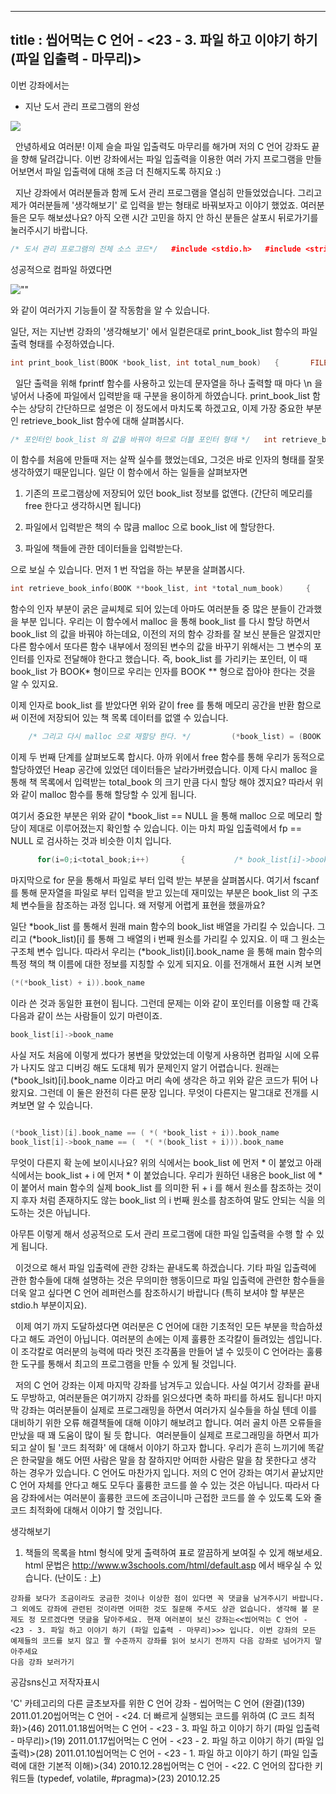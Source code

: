 ----------------
title : 씹어먹는 C 언어 - <23 - 3. 파일 하고 이야기 하기 (파일 입출력 - 마무리)>
--------------


이번 강좌에서는

* 지난 도서 관리 프로그램의 완성





![](http://img1.daumcdn.net/thumb/R1920x0/?fname=http%3A%2F%2Fcfile8.uf.tistory.com%2Fimage%2F141419474D331BC506AB6C)


  안녕하세요 여러분! 이제 슬슬 파일 입출력도 마무리를 해가며 저의 C 언어 강좌도 끝을 향해 달려갑니다. 이번 강좌에서는 파일 입출력을 이용한 여러 가지 프로그램을 만들어보면서 파일 입출력에 대해 조금 더 친해지도록 하지요 :)   

  지난 강좌에서 여러분들과 함께 도서 관리 프로그램을 열심히 만들었었습니다. 그리고 제가 여러분들께 '생각해보기' 로 입력을 받는 형태로 바꿔보자고 이야기 했었죠. 여러분들은 모두 해보셨나요? 아직 오랜 시간 고민을 하지 안 하신 분들은 살포시 뒤로가기를 눌러주시기 바랍니다.   

```cpp
/* 도서 관리 프로그램의 전체 소스 코드*/   #include <stdio.h>   #include <string.h>   #include <stdlib.h>   struct BOOK   {       char book_name[30];       char auth_name[30];       char publ_name[30];       int borrowed;   };   typedef struct BOOK BOOK;   int register_book(BOOK *book_list, int *nth);   int search_book(BOOK *book_list, int total_num_book);   int borrow_book(BOOK *book_list);   int return_book(BOOK *book_list);   int print_book_list(BOOK *book_list, int total_num_book);   int retrieve_book_info(BOOK **book_list, int *total_num_book);   char compare(char *str1, char *str2);   int main ()   {       int user_choice; /* 유저가 선택한 메뉴 */       int num_total_book = 0; /* 현재 책의 수 */       BOOK *book_list;       int i;       printf("도서관의 최대 보관 장서 수를 설정해주세요 : ");       scanf("%d", &user_choice);       book_list = (BOOK *)malloc(sizeof(BOOK)*user_choice);       while (1)       {           printf("도서 관리 프로그램 \n");           printf("메뉴를 선택하세요 \n");           printf("1. 책을 새로 추가하기 \n");           printf("2. 책을 검색하기 \n");           printf("3. 책을 빌리기 \n");           printf("4. 책을 반납하기 \n");           printf("5. 프로그램 종료 \n");           printf("6. 책들의 내용을 book_list.txt 에 출력 \n");           printf("7. 책들의 내용을 book_list.txt 에서 불러옴 \n");           printf("8. 책들의 목록을 출력 \n");           printf("당신의 선택은 : ");           scanf("%d", &user_choice);           if(user_choice == 1)           {               /* 책을 새로 추가하는 함수 호출 */               register_book(book_list, &num_total_book);           }           else if(user_choice == 2)           {               /* 책을 검색하는 함수 호출 */               search_book(book_list, num_total_book);           }           else if(user_choice == 3)           {               /* 책을 빌리는 함수 호출 */               borrow_book(book_list);           }           else if(user_choice == 4)           {               /* 책을 반납하는 함수 호출 */               return_book(book_list);           }           else if(user_choice == 5)           {               /* 프로그램을 종료한다. */               break;           }           else if(user_choice == 6)           {               /* book_list.txt 에 책들의 목록을 출력한다*/               print_book_list(book_list, num_total_book);           }           else if(user_choice == 7)           {               /* book_list.txt 에서 책들의 목록을 가져온다*/               retrieve_book_info(&book_list, &num_total_book);           }           else if(user_choice == 8)           {               /* 책들의 목록을 화면에 출력한다. */               for(i = 0; i < num_total_book; i++)               {                   printf("%s // %s // %s // ", book_list[i].book_name, book_list[i].auth_name, book_list[i].publ_name);                   if(book_list[i].borrowed == 0)                       printf("NO\n");                   else                       printf("YES\n");               }           }       }       free(book_list);       return 0;   }   int print_book_list(BOOK *book_list, int total_num_book)   {       FILE *fp = fopen("book_list.txt", "w");       int i;       if(fp == NULL)       {           printf("출력 오류 ! \n");           return -1;       }       fprintf(fp, "%d\n", total_num_book);       for(i = 0; i < total_num_book; i++)       {           fprintf(fp, "%s\n%s\n%s\n", book_list[i].book_name, book_list[i].auth_name, book_list[i].publ_name);           if(book_list[i].borrowed == 0)               fprintf(fp, "NO\n");           else               fprintf(fp, "YES\n");       }       printf("출력 완료! \n");       fclose(fp);       return 0;   }   char compare(char *str1, char *str2)   {       while (*str1)       {           if(*str1 != *str2)           {               return 0;           }           str1++;           str2++;       }       if(*str2 == '\0')           return 1;       return 0;   }   /* 포인터인 book_list 의 값을 바꿔야 하므로 더블 포인터 형태 */   int retrieve_book_info(BOOK **book_list, int *total_num_book)   {       FILE *fp = fopen("book_list.txt", "r");       int total_book;       int i;       char str[10];       if(fp == NULL)       {           printf("지정한 파일을 찾을 수 없습니다! \n");           return -1;       }       /* 찾았다면 전체 책의 개수를 읽어온다. */       fscanf(fp, "%d", &total_book);       (*total_num_book) = total_book;       /* 기존의 book_list 데이터를 삭제 */       free(*book_list);       /* 그리고 다시 malloc 으로 재할당 한다. */       (*book_list) = (BOOK *)malloc(sizeof(BOOK)*total_book);       if(*book_list == NULL)       {           printf("\n ERROR \n");           return -1;       }       for(i=0;i<total_book;i++)       {           /* book_list[i]->book_name 이 아님에 유의!! */           fscanf(fp, "%s", (*book_list)[i].book_name);           fscanf(fp, "%s", (*book_list)[i].auth_name);           fscanf(fp, "%s", (*book_list)[i].publ_name);           fscanf(fp, "%s", str);           if(compare(str, "YES"))           {               (*book_list)[i].borrowed = 1;           }           else if(compare(str, "NO"))           {               (*book_list)[i].borrowed = 0;           }       }       fclose(fp);       return 0;   }   /* 책을 추가하는 함수*/   int register_book(BOOK *book_list, int *nth)   {       printf("책의 이름 : ");       scanf("%s", book_list[*nth].book_name);       printf("책의 저자 : ");       scanf("%s", book_list[*nth].auth_name);       printf("책의 출판사 : ");       scanf("%s", book_list[*nth].publ_name);       book_list[*nth].borrowed = 0;       (*nth)++;       return 0;   }   /* 책을 검색하는 함수 */   int search_book(BOOK *book_list, int total_num_book)   {       int user_input; /* 사용자의 입력을 받는다. */       int i;       char user_search[30];       printf("어느 것으로 검색 할 것인가요? \n");       printf("1. 책 제목 검색 \n");       printf("2. 지은이 검색 \n");       printf("3. 출판사 검색 \n");       scanf("%d", &user_input);       printf("검색할 단어를 입력해주세요 : ");       scanf("%s", user_search);       printf("검색 결과 \n");       if(user_input == 1)       {           /*           i 가 0 부터 num_total_book 까지 가면서 각각의 책 제목을           사용자가 입력한 검색어와 비교하고 있다.           */           for(i = 0;i < total_num_book; i++)           {               if(compare(book_list[i].book_name, user_search))               {                   printf("번호 : %d // 책 이름 : %s // 지은이 : %s // 출판사 : %s \n",                       i, book_list[i].book_name, book_list[i].auth_name, book_list[i].publ_name);               }           }       }       else if(user_input == 2)       {           /*           i 가 0 부터 num_total_book 까지 가면서 각각의 지은이 이름을           사용자가 입력한 검색어와 비교하고 있다.           */           for(i = 0;i < total_num_book; i++)           {               if(compare(book_list[i].auth_name, user_search))               {                   printf("번호 : %d // 책 이름 : %s // 지은이 : %s // 출판사 : %s \n",                       i, book_list[i].book_name, book_list[i].auth_name, book_list[i].publ_name);               }           }       }       else if(user_input == 3)       {           /*           i 가 0 부터 num_total_book 까지 가면서 각각의 출판사를           사용자가 입력한 검색어와 비교하고 있다.           */           for(i = 0;i < total_num_book; i++)           {               if(compare(book_list[i].publ_name, user_search))               {                   printf("번호 : %d // 책 이름 : %s // 지은이 : %s // 출판사 : %s \n",                       i, book_list[i].book_name, book_list[i].auth_name, book_list[i].publ_name);               }           }       }       return 0;   }   int borrow_book(BOOK *book_list)   {       /* 사용자로 부터 책번호를 받을 변수*/       int book_num;       printf("빌릴 책의 번호를 말해주세요 \n");       printf("책 번호 : ");       scanf("%d", &book_num);       if(book_list[book_num].borrowed == 1)       {           printf("이미 대출된 책입니다! \n");       }       else       {           printf("책이 성공적으로 대출되었습니다. \n");           book_list[book_num].borrowed = 1;       }       return 0;   }   int return_book(BOOK *book_list)   {       /* 반납할 책의 번호 */       int num_book;       printf("반납할 책의 번호를 써주세요 \n");       printf("책 번호 : ");       scanf("%d", &num_book);       if(book_list[num_book].borrowed == 0)       {           printf("이미 반납되어 있는 상태입니다\n");       }       else       {           book_list[num_book].borrowed = 0;           printf("성공적으로 반납되었습니다\n");       }       return 0;   }   
```


성공적으로 컴파일 하였다면   


![""](http://img1.daumcdn.net/thumb/R1920x0/?fname=http%3A%2F%2Fcfile25.uf.tistory.com%2Fimage%2F126815394D2F31B9209A2B)

와 같이 여러가지 기능들이 잘 작동함을 알 수 있습니다.   

일단, 저는 지난번 강좌의 '생각해보기' 에서 일컫은대로 print_book_list 함수의 파일 출력 형태를 수정하였습니다.   

```cpp
int print_book_list(BOOK *book_list, int total_num_book)   {       FILE *fp = fopen("book_list.txt", "w");       int i;       if(fp == NULL)       {           printf("출력 오류 ! \n");           return -1;       }       fprintf(fp, "%d\n", total_num_book);       for(i = 0; i < total_num_book; i++)       {           fprintf(fp, "%s\n%s\n%s\n", book_list[i].book_name, book_list[i].auth_name, book_list[i].publ_name);           if(book_list[i].borrowed == 0)               fprintf(fp, "NO\n");           else               fprintf(fp, "YES\n");       }       printf("출력 완료! \n");       fclose(fp);       return 0;   }   
```


  일단 출력을 위해 fprintf 함수를 사용하고 있는데 문자열을 하나 출력할 때 마다 \n 을 넣어서 나중에 파일에서 입력받을 때 구분을 용이하게 하였습니다. print_book_list 함수는 상당히 간단하므로 설명은 이 정도에서 마치도록 하겠고요, 이제 가장 중요한 부분인 retrieve_book_list 함수에 대해 살펴봅시다.   

```cpp
/* 포인터인 book_list 의 값을 바꿔야 하므로 더블 포인터 형태 */   int retrieve_book_info(BOOK **book_list, int *total_num_book)   {       FILE *fp = fopen("book_list.txt", "r");       int total_book;       int i;       char str[10];       if(fp == NULL)       {           printf("지정한 파일을 찾을 수 없습니다! \n");           return -1;       }       /* 찾았다면 전체 책의 개수를 읽어온다. */       fscanf(fp, "%d", &total_book);       (*total_num_book) = total_book;       /* 기존의 book_list 데이터를 삭제 */       free(*book_list);       /* 그리고 다시 malloc 으로 재할당 한다. */       (*book_list) = (BOOK *)malloc(sizeof(BOOK)*total_book);       if(*book_list == NULL)       {           printf("\n ERROR \n");           return -1;       }       for(i=0;i<total_book;i++)       {           /* book_list[i]->book_name 이 아님에 유의!! */           fscanf(fp, "%s", (*book_list)[i].book_name);           fscanf(fp, "%s", (*book_list)[i].auth_name);           fscanf(fp, "%s", (*book_list)[i].publ_name);           fscanf(fp, "%s", str);           if(compare(str, "YES"))           {               (*book_list)[i].borrowed = 1;           }           else if(compare(str, "NO"))           {               (*book_list)[i].borrowed = 0;           }       }       fclose(fp);       return 0;   }   
```


이 함수를 처음에 만들때 저는 살짝 실수를 했었는데요, 그것은 바로 인자의 형태를 잘못 생각하였기 때문입니다. 일단 이 함수에서 하는 일들을 살펴보자면   



1. 기존의 프로그램상에 저장되어 있던 book_list 정보를 없앤다. (간단히 메모리를 free 한다고 생각하시면 됩니다) 


1. 파일에서 입력받은 책의 수 많큼 malloc 으로 book_list 에 할당한다. 


1. 파일에 책들에 관한 데이터들을 입력받는다.      





으로 보실 수 있습니다. 먼저 1 번 작업을 하는 부분을 살펴봅시다.    

```cpp
int retrieve_book_info(BOOK **book_list, int *total_num_book)     {         /*  ...(생략) ...*/         /* 찾았다면 전체 책의 개수를 읽어온다. */         fscanf(fp, "%d", &total_book);         (*total_num_book) = total_book;         /* 기존의 book_list 데이터를 삭제 */         free(*book_list);     
```


함수의 인자 부분이 굵은 글씨체로 되어 있는데 아마도 여러분들 중 많은 분들이 간과했을 부분 입니다. 우리는 이 함수에서 malloc 을 통해 book_list 를 다시 할당 하면서 book_list 의 값을 바꿔야 하는데요, 이전의 저의 함수 강좌를 잘 보신 분들은 알겠지만 다른 함수에서 또다른 함수 내부에서 정의된 변수의 값을 바꾸기 위해서는 그 변수의 포인터를 인자로 전달해야 한다고 했습니다. 즉, book_list 를 가리키는 포인터, 이 때 book_list 가 BOOK* 형이므로 우리는 인자를 BOOK ** 형으로 잡아야 한다는 것을 알 수 있지요.     

이제 인자로 book_list 를 받았다면 위와 같이 free 를 통해 메모리 공간을 반환 함으로써 이전에 저장되어 있는 책 목록 데이터를 없앨 수 있습니다.     

```cpp
    /* 그리고 다시 malloc 으로 재할당 한다. */         (*book_list) = (BOOK *)malloc(sizeof(BOOK)*total_book);         if(*book_list == NULL)         {             printf("\n ERROR \n");             return -1;         }     
```


이제 두 번째 단계를 살펴보도록 합시다. 아까 위에서 free 함수를 통해 우리가 동적으로 할당하였던 Heap 공간에 있었던 데이터들은 날라가버렸습니다. 이제 다시 malloc 을 통해 책 목록에서 입력받는 total_book 의 크기 만큼 다시 할당 해야 겠지요? 따라서 위와 같이 malloc 함수를 통해 할당할 수 있게 됩니다.

여기서 중요한 부분은 위와 같이 *book_list == NULL 을 통해 malloc 으로 메모리 할당이 제대로 이루어졌는지 확인할 수 있습니다. 이는 마치 파일 입출력에서 fp == NULL 로 검사하는 것과 비슷한 이치 입니다. 
```cpp
      for(i=0;i<total_book;i++)       {           /* book_list[i]->book_name 이 아님에 유의!! */           fscanf(fp, "%s", (*book_list)[i].book_name);           fscanf(fp, "%s", (*book_list)[i].auth_name);           fscanf(fp, "%s", (*book_list)[i].publ_name);           fscanf(fp, "%s", str);           if(compare(str, "YES"))           {               (*book_list)[i].borrowed = 1;           }           else if(compare(str, "NO"))           {               (*book_list)[i].borrowed = 0;           }       }   
```



마지막으로 for 문을 통해서 파일로 부터 입력 받는 부분을 살펴봅시다. 여기서 fscanf 를 통해 문자열을 파일로 부터 입력을 받고 있는데 재미있는 부분은 book_list 의 구조체 변수들을 참조하는 과정 입니다. 왜 저렇게 어렵게 표현을 했을까요? 

일단 *book_list 를 통해서 원래 main 함수의 book_list 배열을 가리킬 수 있습니다. 그리고 (*book_list)[i] 를 통해 그 배열의 i 번째 원소를 가리킬 수 있지요. 이 때 그 원소는 구조체 변수 입니다. 따라서 우리는 (*book_list)[i].book_name 을 통해 main 함수의 특정 책의 책 이름에 대한 정보를 지칭할 수 있게 되지요. 이를 전개해서 표현 시켜 보면

```cpp
(*(*book_list) + i)).book_name
```



이라 쓴 것과 동일한 표현이 됩니다. 그런데 문제는 이와 같이 포인터를 이용할 때 간혹 다음과 같이 쓰는 사람들이 있기 마련이죠.

```cpp
book_list[i]->book_name
```



사실 저도 처음에 이렇게 썼다가 봉변을 맞았었는데 이렇게 사용하면 컴파일 시에 오류가 나지도 않고 디버깅 해도 도대체 뭐가 문제인지 알기 어렵습니다. 원래는 (*book_lsit)[i].book_name 이라고 머리 속에 생각은 하고 위와 같은 코드가 튀어 나왔지요. 그런데 이 둘은 완전히 다른 문장 입니다. 무엇이 다른지는 말그대로 전개를 시켜보면 알 수 있습니다.

```cpp

(*book_list)[i].book_name == ( *( *book_list + i)).book_name
book_list[i]->book_name == (  *( *(book_list + i))).book_name
```



무엇이 다른지 확 눈에 보이시나요? 위의 식에서는 book_list 에 먼저 * 이 붙었고 아래 식에서는 book_list + i 에 먼저 * 이 붙었습니다. 우리가 원하던 내용은 book_list 에 * 이 붙어서 main 함수의 실제 book_list 를 의미한 뒤 + i 를 해서 원소를 참조하는 것이지 후자 처럼 존재하지도 않는 book_list 의 i 번째 원소를 참조하여 말도 안되는 식을 의도하는 것은 아닙니다.

아무튼 이렇게 해서 성공적으로 도서 관리 프로그램에 대한 파일 입출력을 수행 할 수 있게 됩니다. 




  이것으로 해서 파일 입출력에 관한 강좌는 끝내도록 하겠습니다. 기타 파일 입출력에 관한 함수들에 대해 설명하는 것은 무의미한 행동이므로 파일 입출력에 관련한 함수들을 더욱 알고 싶다면 C 언어 레퍼런스를 참조하시기 바랍니다 (특히 보셔야 할 부분은 stdio.h 부분이지요).


  이제 여기 까지 도달하셨다면 여러분은 C 언어에 대한 기초적인 모든 부분을 
학습하셨다고 해도 과언이 아닙니다. 여러분의 손에는 이제 훌륭한 조각칼이 들려있는 셈입니다. 이 조각칼로 여러분의 능력에 따라 멋진 조각품을 만들어 
낼 수 있듯이 C 언어라는 훌륭한 도구를 통해서 최고의 프로그램을 만들 수 있게 될 것입니다. 

  저의 C 언어 강좌는 이제 마지막 강좌를 남겨두고 있습니다. 사실 여기서 강좌를 끝내도 무방하고, 여러분들은 여기까지 강좌를 읽으셨다면 
축하 파티를 하셔도 됩니다! 마지막 강좌는 여러분들이 실제로 프로그래밍을 하면서 여러가지 실수들을 하실 텐데 이를 대비하기 위한 오류 해결책들에 
대해 이야기 해보려고 합니다. 여러 골치 아픈 오류들을 만났을 때 꽤 도움이 많이 될 듯 합니다.  여러분들이 실제로 프로그래밍을 하면서 피가 되고 살이 될 '코드 최적화' 에
 대해서 이야기 하고자 합니다. 우리가 흔히 느끼기에 똑같은 한국말을 해도 어떤 사람은 말을 참 잘하지만 어떠한 
사람은 말을 참 못한다고 생각 하는 경우가 있습니다. C 언어도 마찬가지 입니다. 저의 C 언어 강좌는 여기서 끝났지만 C 언어 자체를 안다고 해도 모두다 훌륭한 코드를 쓸 수 있는 것은 아닙니다. 따라서 다음 
강좌에서는 여러분이 훌륭한 코드에 조금이니마 근접한 코드를 쓸 수 있도록 도와 줄 코드 최적화에 대해서 이야기 할 것입니다. 

생각해보기

1. 책들의 목록을 html 형식에 맞게 출력하여 표로 깔끔하게 보여질 수 있게 해보세요. html 문법은 http://www.w3schools.com/html/default.asp 에서 배우실 수 있습니다. (난이도 : 上)



```warning
강좌를 보다가 조금이라도 궁금한 것이나 이상한 점이 있다면 꼭 댓글을 남겨주시기 바랍니다. 그 외에도 강좌에 관련된 것이라면 어떠한 것도 질문해 주셔도 상관 없습니다. 생각해 볼 문제도 정 모르겠다면 댓글을 달아주세요. 현재 여러분이 보신 강좌는<<씹어먹는 C 언어 - <23 - 3. 파일 하고 이야기 하기 (파일 입출력 - 마무리)>>> 입니다. 이번 강좌의 모든 예제들의 코드를 보지 않고 짤 수준까지 강좌를 읽어 보시기 전까지 다음 강좌로 넘어가지 말아주세요 
다음 강좌 보러가기
```



공감sns신고
저작자표시

'C' 카테고리의 다른 글초보자를 위한 C 언어 강좌 - 씹어먹는 C 언어 (완결)(139)
2011.01.20씹어먹는 C 언어 - <24. 더 빠르게 실행되는 코드를 위하여 (C 코드 최적화)>(46)
2011.01.18씹어먹는 C 언어 - <23 - 3. 파일 하고 이야기 하기 (파일 입출력 - 마무리)>(19)
2011.01.17씹어먹는 C 언어 - <23 - 2. 파일 하고 이야기 하기 (파일 입출력)>(28)
2011.01.10씹어먹는 C 언어 - <23 - 1. 파일 하고 이야기 하기 (파일 입출력에 대한 기본적 이해)>(34)
2010.12.28씹어먹는 C 언어 - <22. C 언어의 잡다한 키워드들 (typedef, volatile, #pragma)>(23)
2010.12.25


